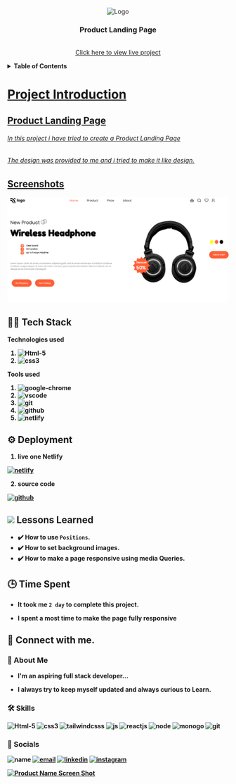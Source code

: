 <div id="top"></div>

<!-- PROJECT LOGO -->
<br />
<div align="center">
    <a>
    <img src="https://learncodeonline.in/mascot.png" alt="Logo" width="80">
    </a>
  


<h3 align="center">Product Landing Page
</h3>

 <p align="center">
    <br />
    <a href="https://scrypto-landing-page.netlify.app/">Click here to view live project</a>
  </p>
</div>

<details>
<summary><b>Table of Contents<b></summary>
<ol>
<li><a href="#project-introduction">Project Introduction</li>
<li><a href="#screenshots">Screenshots</li>
<li><a href="#tech-stack">Tech Stack</li>
<li><a href="#deployment">Deployment</li>
<li><a href="#lessons-learned">Lessons Learned</li>
<li><a href="#time-spent">Time Taken</li>
<li><a href="#connect-with-me">Connect With Me</li>
</ol>
</details>

<!-- project Introduction -->
# Project Introduction

## Product Landing Page
  ###### In this project i have tried to create a Product Landing Page
  ###### The design was provided to me and i tried to make it like design.

<!-- screenshots -->

## Screenshots
[![main page clickable image](./screenshots/main-page.png "main page")](www.google.com)




<!-- Tech stack -->

## 👨‍💻 Tech Stack

**Technologies used** 
1. ![Html-5][html-shield]
2. ![css3][css-shield]

**Tools used**

1. ![google-chrome][chrome-shield]
2. ![vscode][vscode-shield]
3. ![git][git-shield]
4. ![github][github-shield]
5. ![netlify][netlify-shield]

<!-- Deployment -->

## ⚙️ Deployment

1. live one **Netlify**

[![netlify][netlify-shield]][project-url]

2. **source code**

[![github][github-shield]][source-code]

<!-- lessons learned -->

## <img src="https://img.icons8.com/external-itim2101-flat-itim2101/30/000000/external-lesson-online-education-itim2101-flat-itim2101-2.png"/> Lessons Learned


- ✔️ How to use `Positions`.
- ✔️ How to set background images.
- ✔️ How to make a page responsive using media Queries.



<!-- time spent -->

## 🕒 Time Spent

- It took me `2 day` to complete this project.

- I spent a most time to make the page fully responsive

<!-- connect with me -->
## 🤝 Connect with me.

<!-- About me -->
### 🚀 About Me
- I'm an aspiring **full stack developer...**

- I always try to keep myself updated and always curious to **Learn.**

<!-- skils -->

### 🛠 Skills

 ![Html-5][html-shield] ![css3][css-shield] ![tailwindcsss][tail-shield] ![js][js-shield] ![reactjs][react-shield] ![node][node-shield] ![monogo][mongo-shield] ![git][git-shield]

<!-- socials -->

### 🔗 Socials

 ![name][name-shield]
 [![email][email-shield]][e-mail]
 [![linkedin][linkedin-shield]][linkedin-url]
 [![instagram][instagram-shield]][instagram-url]

<!-- Back to Top -->

[![Product Name Screen Shot][backtotop-shield]](#top)

<!-- Tools and Technologies -->

[html-shield]: https://img.shields.io/badge/html5-%23E34F26.svg?style=for-the-badge&logo=html5&logoColor=white

[css-shield]: https://img.shields.io/badge/css3-%23E326.svg?style=for-the-badge&logo=css3&logoColor=white

[js-shield]: https://img.shields.io/badge/JavaScript-%23EF2.svg?style=for-the-badge&logo=javascript&logoColor=white

[react-shield]: https://img.shields.io/badge/ReactJS-%23E26.svg?style=for-the-badge&logo=react&logoColor=white

[tail-shield]: https://img.shields.io/badge/Tailwindcss-%23E26922.svg?style=for-the-badge&logo=tailwindcss&logoColor=white

[mongo-shield]: https://img.shields.io/badge/MongoDb-%23EF211.svg?style=for-the-badge&logo=mongodb&logoColor=white

[node-shield]: https://img.shields.io/badge/nodejs-%23E11.svg?style=for-the-badge&logo=nodejs&logoColor=white

[Tailwind-CSS]: https://img.shields.io/badge/Tailwind-CSS-blue

[vscode-shield]: https://img.shields.io/badge/Visual%20Studio%20Code-0078d7.svg?style=for-the-badge&logo=visual-studio-code&logoColor=white

[chrome-shield]: https://img.shields.io/badge/Google%20Chrome-4285F4?style=for-the-badge&logo=GoogleChrome&logoColor=white

[netlify-shield]: https://img.shields.io/badge/netlify-%23000000.svg?style=for-the-badge&logo=netlify&logoColor=#00C7B7

[git-shield]: https://img.shields.io/badge/git-%23F05033.svg?style=for-the-badge&logo=git&logoColor=white

[github-shield]: https://img.shields.io/badge/github-%23121011.svg?style=for-the-badge&logo=github&logoColor=white

[backtotop-shield]: https://img.shields.io/badge/Back%20to%20Top-%5E-brightgreen

[instagram-shield]: https://img.shields.io/badge/Instagram-%23E4405F.svg?style=for-the-badge&logo=Instagram&logoColor=white

[linkedin-shield]: https://img.shields.io/badge/-LinkedIn-black.svg?style=for-the-badge&logo=linkedin&colorB=0B5FBB

[name-shield]:https://img.shields.io/badge/NAME-VIMAL%20KUMAR-BLUE
[email-shield]:https://img.shields.io/badge/E--MAIL-kvimal9560%40gmail.com-important

<!-- Project screenshot -->
[e-mail]:kvimal@gmail.com

[project-url]:https://scrypto-landing-page.netlify.app/

[source-code]:https://github.com/KRVIMAL/5th-Html-and-Css-project

[instagram-url]: https://www.instagram.com/vimal.eth/

[linkedin-url]: https://www.linkedin.com/in/kr-vimal/

[lesson-img]:https://img.icons8.com/external-itim2101-lineal-color-itim2101/344/external-lesson-online-education-itim2101-lineal-color-itim2101-2.png

<!-- [![portfolio](https://img.shields.io/badge/my_portfolio-000?style=for-the-badge&logo=ko-fi&logoColor=white)](https://katherineoelsner.com/)

